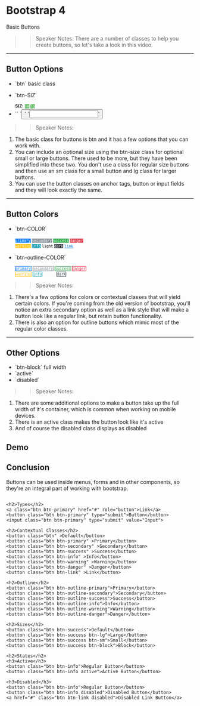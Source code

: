 <!-- .slide: data-state="title" -->
# Bootstrap 4
Basic Buttons

> > Speaker Notes:
There are a number of classes to help you create buttons, so let's take a look in this video.

---

<!-- .slide: data-state="hasicon" -->

## <i class="fa fa-hand-o-up"></i> Button Options

<ul>
	<li class="fragment">`btn` basic class</li>
	<li class="fragment"><p contenteditable>`btn-SIZ`</p>
		<small style="line-height: 120%; vertical-align: text-bottom;">		<b>SIZ:</b>
			<code style="background:#5cb85c; color:white;">sm</code>
			<code style="background:#5cb85c; color:white;">lg</code>
		</small><br>
	</li>
	<li class="fragment">`<a>` `<button>` `<input>`</li>
</ul>

> > Speaker Notes:
1. The basic class for buttons is btn and it has a few options that you can work with.
2. You can include an optional size using the btn-size class for optional small or large buttons. There used to be more, but they have been simplified into these two. You don't use a class for regular size buttons and then use an sm class for a small button and lg class for larger buttons.
3. You can use the button classes on anchor tags, button or input fields and they will look exactly the same.

---

<!-- .slide: data-state="hasicon" -->

## <i class="fa fa-hand-o-up"></i> Button Colors

<ul>
	<li><p contenteditable>`btn-COLOR`</p>
		<small style="line-height: 120%; vertical-align: text-bottom;">
			<code style="background:#007bff; color:white;">primary</code>
      <code style="background:#868e96; color:white;">secondary</code>
      <code style="background:#28a745; color:white;">success</code>
      <code style="background:#dc3545; color:white;">danger</code><br>
			<code style="background:#ffc107; color:white;">warning</code>
      <code style="background:#17a2b8; color:white;">info</code>
      <code style="background:#f8f9fa; color:black;">light</code>
      <code style="background:#343a40; color:white;">dark</code>
			<code style="background:none;"><a href="#" style="color: #0275d8; text-decoration: underline">link</a></code>
		</small>
	</li>
	<li class="fragment"><p contenteditable>`btn-outline-COLOR`</p>
		<small style="line-height: 120%; vertical-align: text-bottom;">
      <code style="background: transparent; border: 1px solid #007bff; color: #007bff;">primary</code>
      <code style="background: transparent; border: 1px solid #868e96; color: #868e96;">secondary</code>
      <code style="background: transparent; border: 1px solid #28a745; color: #28a745;">success</code>
      <code style="background: transparent; border: 1px solid #dc3545; color: #dc3545;">danger</code><br>
			<code style="background: transparent; border: 1px solid #ffc107; color: #ffc107;">warning</code>
      <code style="background: transparent; border: 1px solid #17a2b8; color: #17a2b8;">info</code>
      <code style="background: transparent; border: 1px solid #f8f9fa; color: #f8f9fa;">light</code>
      <code style="background: transparent; border: 1px solid #343a40; color: #343a40;">dark</code>
		</small>
	</li>
</ul>

> > Speaker Notes:
1. There's a few options for colors or contextual classes that will yield certain colors. If you're coming from the old version of bootstrap, you'll notice an extra secondary option as well as a link style that will make a button look like a regular link, but retain button functionality.
2. There is also an option for outline buttons which mimic most of the regular color classes.

---

<!-- .slide: data-state="hasicon" -->

## <i class="fa fa-hand-o-up"></i> Other Options

<ul>
	<li>`btn-block` full width</li>
	<li class="fragment">`active`</li>
	<li class="fragment">`disabled`</li>
</ul>

> > Speaker Notes:
1. There are some additional options to make a button take up the full width of it's container, which is common when working on mobile devices.
2. There is an active class makes the button look like it's active
3. And of course the disabled class displays as disabled

## Demo

## Conclusion
Buttons can be used inside menus, forms and in other components, so they're an integral part of working with bootstrap.

```

<h2>Types</h2>
<a class="btn btn-primary" href="#" role="button">Link</a>
<button class="btn btn-primary" type="submit">Button</button>
<input class="btn btn-primary" type="submit" value="Input">

<h2>Contextual Classes</h2>
<button class="btn" >Default</button>
<button class="btn btn-primary" >Primary</button>
<button class="btn btn-secondary" >Secondary</button>
<button class="btn btn-success" >Success</button>
<button class="btn btn-info" >Info</button>
<button class="btn btn-warning" >Warning</button>
<button class="btn btn-danger" >Danger</button>
<button class="btn btn-link" >Link</button>

<h2>Outline</h2>
<button class="btn btn-outline-primary">Primary</button>
<button class="btn btn-outline-secondary">Secondary</button>
<button class="btn btn-outline-success">Success</button>
<button class="btn btn-outline-info">Info</button>
<button class="btn btn-outline-warning">Warning</button>
<button class="btn btn-outline-danger">Danger</button>

<h2>Sizes</h2>
<button class="btn btn-success">Default</button>
<button class="btn btn-success btn-lg">Large</button>
<button class="btn btn-success btn-sm">Small</button>
<button class="btn btn-success btn-block">Block</button>

<h2>States</h2>
<h3>Active</h3>
<button class="btn btn-info">Regular Button</button>
<button class="btn btn-info active">Active Button</button>

<h3>Disabled</h3>
<button class="btn btn-info">Regular Button</button>
<button class="btn btn-info disabled">Disabled Button</button>
<a href="#" class="btn btn-link disabled">Disabled Link Button</a>


```
